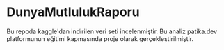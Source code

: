# DunyaMutlulukRaporu
Bu repoda kaggle'dan indirilen veri seti incelenmiştir. Bu analiz patika.dev platformunun eğitimi kapmasında proje olarak gerçekleştirilmiştir.
